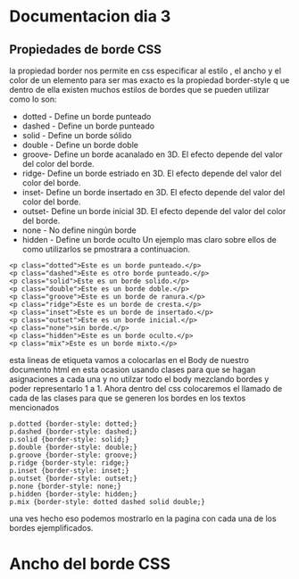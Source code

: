 # Documentacion dia 3

## Propiedades de borde CSS
la propiedad border nos permite en css especificar  al estilo , el ancho  y el color  de un elemento para ser mas exacto es la propiedad border-style q ue dentro de ella existen muchos estilos de bordes que se pueden utilizar como lo son:
* dotted - Define un borde punteado
* dashed - Define un borde punteado
* solid - Define un borde sólido
* double - Define un borde doble
* groove- Define un borde acanalado en 3D. El efecto depende del valor del color del borde.
* ridge- Define un borde estriado en 3D. El efecto depende del valor del color del borde.
* inset- Define un borde insertado en 3D. El efecto depende del valor del color del borde.
* outset- Define un borde inicial 3D. El efecto depende del valor del color del borde.
* none - No define ningún borde
* hidden - Define un borde oculto
Un ejemplo mas claro sobre ellos de como utilizarlos se pmostrara a continuacion.
```
<p class="dotted">Este es un borde punteado.</p>
<p class="dashed">Este es otro borde punteado.</p>
<p class="solid">Este es un borde solido.</p>
<p class="double">Este es un borde doble.</p>
<p class="groove">Este es un borde de ranura.</p>
<p class="ridge">Este es un borde de cresta.</p>
<p class="inset">Este es un borde de insertado.</p>
<p class="outset">Este es un borde inicial.</p>
<p class="none">sin borde.</p>
<p class="hidden">Este es un borde oculto.</p>
<p class="mix">Este es un borde mixto.</p>
```
esta lineas de etiqueta vamos a colocarlas en el Body de nuestro documento html en esta ocasion usando clases para que se hagan asignaciones a cada una y no utilzar todo el body mezclando bordes y poder representarlo 1 a 1.
Ahora dentro del css colocaremos el llamado de cada de las clases para que se generen los bordes en los textos mencionados
```
p.dotted {border-style: dotted;}
p.dashed {border-style: dashed;}
p.solid {border-style: solid;}
p.double {border-style: double;}
p.groove {border-style: groove;}
p.ridge {border-style: ridge;}
p.inset {border-style: inset;}
p.outset {border-style: outset;}
p.none {border-style: none;}
p.hidden {border-style: hidden;}
p.mix {border-style: dotted dashed solid double;}
```
una ves hecho eso podemos mostrarlo en la pagina con cada una de los bordes ejemplificados.

# Ancho del borde CSS